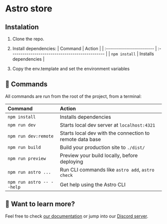# Astro store

## Instalation

1. Clone the repo.
2. Install dependencies:
| Command                   | Action                                           |
| :------------------------ | :----------------------------------------------- |
| `npm install`             | Installs dependencies                            |


3. Copy the env.template and set the environment variables

## 🧞 Commands

All commands are run from the root of the project, from a terminal:

| Command                   | Action                                                   |
| :------------------------ | :--------------------------------------------------------|
| `npm install`             | Installs dependencies                                    |
| `npm run dev`             | Starts local dev server at `localhost:4321`              |
| `npm run dev:remote`      | Starts local dev with the connection to remote data base |
| `npm run build`           | Build your production site to `./dist/`                  |
| `npm run preview`         | Preview your build locally, before deploying             |
| `npm run astro ...`       | Run CLI commands like `astro add`, `astro check`         |
| `npm run astro -- --help` | Get help using the Astro CLI                             |
         
## 👀 Want to learn more?

Feel free to check [our documentation](https://docs.astro.build) or jump into our [Discord server](https://astro.build/chat).
